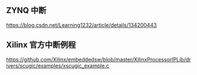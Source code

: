 ## ZYNQ 中断
https://blog.csdn.net/Learning1232/article/details/134200443
## Xilinx 官方中断例程
https://github.com/Xilinx/embeddedsw/blob/master/XilinxProcessorIPLib/drivers/scugic/examples/xscugic_example.c
